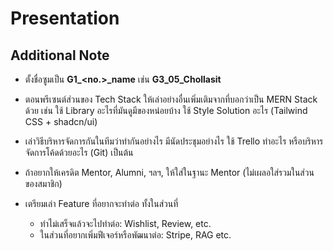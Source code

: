 # Presentation

## Additional Note

- ตั้งชื่อซูมเป็น **G1\_<no.>\_name** เช่น **G3_05_Chollasit**
- ตอนพรีเซนต์ส่วนของ Tech Stack ให้เล่าอย่างอื่นเพิ่มเติมจากที่บอกว่าเป็น MERN
  Stack ด้วย เช่น ใช้ Library อะไรที่มันดูมีของหน่อยบ้าง ใช้ Style Solution อะไร
  (Tailwind CSS + shadcn/ui)

- เล่าวิธีบริหารจัดการกันในทีมว่าทำกันอย่างไร มีนัดประชุมอย่างไร ใช้ Trello
  ทำอะไร หรือบริหารจัดการโค้ดด้วยอะไร (Git) เป็นต้น

- ถ้าอยากให้เครดิต Mentor, Alumni, ฯลฯ, ให้ใส่ในฐานะ Mentor
  (ไม่เผลอใส่รวมในส่วนของสมาชิก)
- เตรียมเล่า Feature ที่อยากจะทำต่อ ทั้งในส่วนที่
  - ทำไม่เสร็จแล้วจะไปทำต่อ: Wishlist, Review, etc.
  - ในส่วนที่อยากเพิ่มฟีเจอร์หรือพัฒนาต่อ: Stripe, RAG etc.
